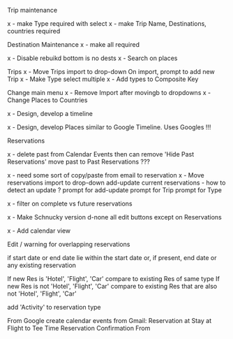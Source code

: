 
    

Trip maintenance

  x - make Type required with select
  x - make Trip Name, Destinations, countries required

Destination Maintenance
 x -  make all required

x - Disable rebuikd bottom is no dests
x - Search on places

Trips
  x - Move Trips import to drop-down
  On import, prompt to add new Trip
  x - Make Type select multiple
  x - Add types to Composite Key

Change main menu
  x - Remove Import after movingb to dropdowns
  x - Change Places to Countries

x - Design, develop a timeline

x - Design, develop Places similar to Google Timeline.  Uses Googles !!!

Reservations

  x - delete past from Calendar Events
    then can remove 'Hide Past Reservations'
  move past to Past Reservations ???

  x - need some sort of copy/paste from email to reservation
  x - Move reservations import to drop-down
    add-update current reservations - how to detect an update ?
    prompt for add-update
    prompt for Trip
    prompt for Type

  x - filter on complete vs future reservations

x - Make Schnucky version
  d-none all edit buttons except on Reservations

x - Add calendar view

Edit / warning for overlapping reservations

  if start date or end date lie within the start date or, if present, end date or any existing reservation

  If new Res is 'Hotel', 'Flight', 'Car' compare to existing Res of same type
  If new Res is not 'Hotel', 'Flight', 'Car' compare to existing Res that are also not 'Hotel', 'Flight', 'Car'

add 'Activity' to reservation type



From Google create calendar events from Gmail:
  Reservation at 
  Stay at 
  Flight to 
  Tee Time Reservation Confirmation
  From 
